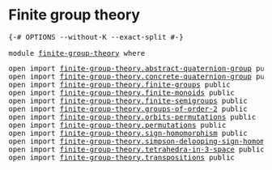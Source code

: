 # Finite group theory

<pre class="Agda"><a id="32" class="Symbol">{-#</a> <a id="36" class="Keyword">OPTIONS</a> <a id="44" class="Pragma">--without-K</a> <a id="56" class="Pragma">--exact-split</a> <a id="70" class="Symbol">#-}</a>

<a id="75" class="Keyword">module</a> <a id="82" href="finite-group-theory.html" class="Module">finite-group-theory</a> <a id="102" class="Keyword">where</a>
</pre>
<pre class="Agda"><a id="121" class="Keyword">open</a> <a id="126" class="Keyword">import</a> <a id="133" href="finite-group-theory.abstract-quaternion-group.html" class="Module">finite-group-theory.abstract-quaternion-group</a> <a id="179" class="Keyword">public</a>
<a id="186" class="Keyword">open</a> <a id="191" class="Keyword">import</a> <a id="198" href="finite-group-theory.concrete-quaternion-group.html" class="Module">finite-group-theory.concrete-quaternion-group</a> <a id="244" class="Keyword">public</a>
<a id="251" class="Keyword">open</a> <a id="256" class="Keyword">import</a> <a id="263" href="finite-group-theory.finite-groups.html" class="Module">finite-group-theory.finite-groups</a> <a id="297" class="Keyword">public</a>
<a id="304" class="Keyword">open</a> <a id="309" class="Keyword">import</a> <a id="316" href="finite-group-theory.finite-monoids.html" class="Module">finite-group-theory.finite-monoids</a> <a id="351" class="Keyword">public</a>
<a id="358" class="Keyword">open</a> <a id="363" class="Keyword">import</a> <a id="370" href="finite-group-theory.finite-semigroups.html" class="Module">finite-group-theory.finite-semigroups</a> <a id="408" class="Keyword">public</a>
<a id="415" class="Keyword">open</a> <a id="420" class="Keyword">import</a> <a id="427" href="finite-group-theory.groups-of-order-2.html" class="Module">finite-group-theory.groups-of-order-2</a> <a id="465" class="Keyword">public</a>
<a id="472" class="Keyword">open</a> <a id="477" class="Keyword">import</a> <a id="484" href="finite-group-theory.orbits-permutations.html" class="Module">finite-group-theory.orbits-permutations</a> <a id="524" class="Keyword">public</a>
<a id="531" class="Keyword">open</a> <a id="536" class="Keyword">import</a> <a id="543" href="finite-group-theory.permutations.html" class="Module">finite-group-theory.permutations</a> <a id="576" class="Keyword">public</a>
<a id="583" class="Keyword">open</a> <a id="588" class="Keyword">import</a> <a id="595" href="finite-group-theory.sign-homomorphism.html" class="Module">finite-group-theory.sign-homomorphism</a> <a id="633" class="Keyword">public</a>
<a id="640" class="Keyword">open</a> <a id="645" class="Keyword">import</a> <a id="652" href="finite-group-theory.simpson-delooping-sign-homomorphism.html" class="Module">finite-group-theory.simpson-delooping-sign-homomorphism</a> <a id="708" class="Keyword">public</a>
<a id="715" class="Keyword">open</a> <a id="720" class="Keyword">import</a> <a id="727" href="finite-group-theory.tetrahedra-in-3-space.html" class="Module">finite-group-theory.tetrahedra-in-3-space</a> <a id="769" class="Keyword">public</a>
<a id="776" class="Keyword">open</a> <a id="781" class="Keyword">import</a> <a id="788" href="finite-group-theory.transpositions.html" class="Module">finite-group-theory.transpositions</a> <a id="823" class="Keyword">public</a>
</pre>